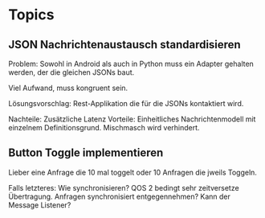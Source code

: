 # Topics

## JSON Nachrichtenaustausch standardisieren
Problem: Sowohl in Android als auch in Python muss ein Adapter gehalten werden, der die gleichen JSONs baut.

Viel Aufwand, muss kongruent sein.

Lösungsvorschlag: Rest-Applikation die für die JSONs kontaktiert wird.

Nachteile: Zusätzliche Latenz
Vorteile: Einheitliches Nachrichtenmodell mit einzelnem Definitionsgrund. Mischmasch wird verhindert.

## Button Toggle implementieren
Lieber eine Anfrage die 10 mal toggelt oder 10 Anfragen die jweils Toggeln.

Falls letzteres:
Wie synchronisieren? QOS 2 bedingt sehr zeitversetze Übertragung. Anfragen synchronisiert entgegennehmen? Kann der Message Listener?

